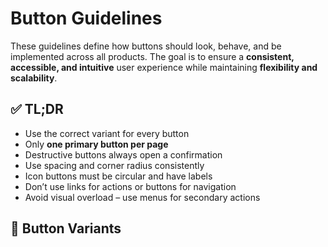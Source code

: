 # Button Guidelines

These guidelines define how buttons should look, behave, and be implemented across all products. 
The goal is to ensure a **consistent, accessible, and intuitive** user experience while maintaining **flexibility and scalability**.


## ✅ TL;DR

- Use the correct variant for every button
- Only **one primary button per page**
- Destructive buttons always open a confirmation
- Use spacing and corner radius consistently
- Icon buttons must be circular and have labels
- Don’t use links for actions or buttons for navigation
- Avoid visual overload – use menus for secondary actions

## 🧩 Button Variants
